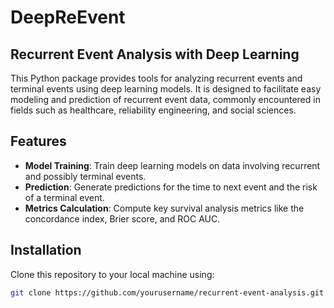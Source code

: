 # DeepReEvent

## Recurrent Event Analysis with Deep Learning

This Python package provides tools for analyzing recurrent events and terminal events using deep learning models. It is designed to facilitate easy modeling and prediction of recurrent event data, commonly encountered in fields such as healthcare, reliability engineering, and social sciences.

## Features

- **Model Training**: Train deep learning models on data involving recurrent and possibly terminal events.
- **Prediction**: Generate predictions for the time to next event and the risk of a terminal event.
- **Metrics Calculation**: Compute key survival analysis metrics like the concordance index, Brier score, and ROC AUC.

## Installation

Clone this repository to your local machine using:

```bash
git clone https://github.com/yourusername/recurrent-event-analysis.git
